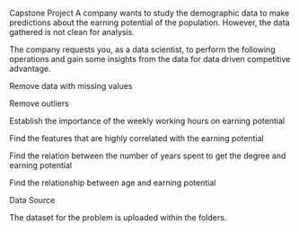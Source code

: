 Capstone Project
A company wants to study the demographic data to make predictions about the earning potential of the population. However, the data gathered is not clean for analysis.

The company requests you, as a data scientist, to perform the following operations and gain some insights from the data for data driven competitive advantage.

Remove data with missing values

Remove outliers

Establish the importance of the weekly working hours on earning potential

Find the features that are highly correlated with the earning potential

Find the relation between the number of years spent to get the degree and earning potential

Find the relationship between age and earning potential

Data Source

The dataset for the problem is uploaded within the folders.
